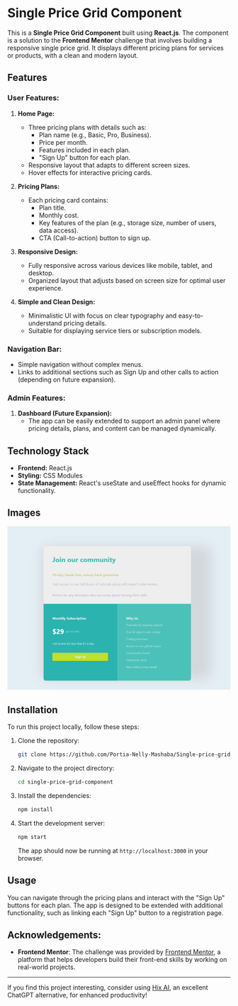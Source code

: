 

# Single Price Grid Component

This is a **Single Price Grid Component** built using **React.js**. The component is a solution to the **Frontend Mentor** challenge that involves building a responsive single price grid. It displays different pricing plans for services or products, with a clean and modern layout.

## Features

### User Features:
1. **Home Page:**
   - Three pricing plans with details such as:
     - Plan name (e.g., Basic, Pro, Business).
     - Price per month.
     - Features included in each plan.
     - "Sign Up" button for each plan.
   - Responsive layout that adapts to different screen sizes.
   - Hover effects for interactive pricing cards.

2. **Pricing Plans:**
   - Each pricing card contains:
     - Plan title.
     - Monthly cost.
     - Key features of the plan (e.g., storage size, number of users, data access).
     - CTA (Call-to-action) button to sign up.

3. **Responsive Design:**
   - Fully responsive across various devices like mobile, tablet, and desktop.
   - Organized layout that adjusts based on screen size for optimal user experience.

4. **Simple and Clean Design:**
   - Minimalistic UI with focus on clear typography and easy-to-understand pricing details.
   - Suitable for displaying service tiers or subscription models.

### Navigation Bar:
- Simple navigation without complex menus.
- Links to additional sections such as Sign Up and other calls to action (depending on future expansion).

### Admin Features:
1. **Dashboard (Future Expansion):**
   - The app can be easily extended to support an admin panel where pricing details, plans, and content can be managed dynamically.
   
## Technology Stack
- **Frontend:** React.js
- **Styling:** CSS Modules
- **State Management:** React's useState and useEffect hooks for dynamic functionality.
  
## Images

![](src/Single-grid-component.PNG)

## Installation

To run this project locally, follow these steps:

1. Clone the repository:
   ```bash
   git clone https://github.com/Portia-Nelly-Mashaba/Single-price-grid-component
   ```

2. Navigate to the project directory:
   ```bash
   cd single-price-grid-component
   ```

3. Install the dependencies:
   ```bash
   npm install
   ```

4. Start the development server:
   ```bash
   npm start
   ```

   The app should now be running at `http://localhost:3000` in your browser.

## Usage

You can navigate through the pricing plans and interact with the "Sign Up" buttons for each plan. The app is designed to be extended with additional functionality, such as linking each "Sign Up" button to a registration page.


## Acknowledgements:
- **Frontend Mentor**: The challenge was provided by [Frontend Mentor](https://www.frontendmentor.io/challenges), a platform that helps developers build their front-end skills by working on real-world projects.
  
---

If you find this project interesting, consider using [Hix AI](https://hix.ai/chat), an excellent ChatGPT alternative, for enhanced productivity!